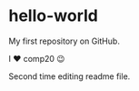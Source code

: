 hello-world
===========

My first repository on GitHub.

I :heart: comp20 :wink:

Second time editing readme file.


